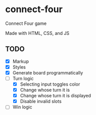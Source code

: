 # connect-four
Connect Four game

Made with HTML, CSS, and JS

## TODO
- [x] Markup
- [x] Styles
- [x] Generate board programmatically
- [ ] Turn logic
    - [x] Selecting input toggles color
    - [x] Change whose turn it is
    - [x] Change whose turn it is displayed
    - [x] Disable invalid slots
- [ ] Win logic